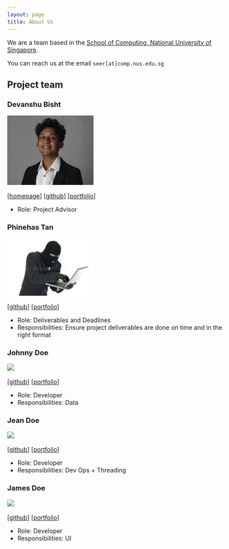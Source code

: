 ```yaml
---
layout: page
title: About Us
---
```


We are a team based in the [School of Computing, National University of Singapore](http://www.comp.nus.edu.sg).

You can reach us at the email `seer[at]comp.nus.edu.sg`

## Project team

### Devanshu Bisht

<img src="images/devanshubisht.png" width="200px">

[[homepage](http://www.comp.nus.edu.sg/~damithch)]
[[github](https://github.com/devanshubisht)]
[[portfolio](team/devanshubisht.md)]

* Role: Project Advisor

### Phinehas Tan

<img src="images/phinehastan.png" width="200px">

[[github](http://github.com/phiphi-tan)]
[[portfolio](team/phiphi-tan.md)]

* Role: Deliverables and Deadlines
* Responsibilities: Ensure project deliverables are done on time and in the right format

### Johnny Doe

<img src="images/johndoe.png" width="200px">

[[github](http://github.com/johndoe)] [[portfolio](team/johndoe.md)]

* Role: Developer
* Responsibilities: Data

### Jean Doe

<img src="images/johndoe.png" width="200px">

[[github](http://github.com/johndoe)]
[[portfolio](team/johndoe.md)]

* Role: Developer
* Responsibilities: Dev Ops + Threading

### James Doe

<img src="images/johndoe.png" width="200px">

[[github](http://github.com/johndoe)]
[[portfolio](team/johndoe.md)]

* Role: Developer
* Responsibilities: UI
